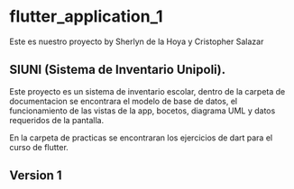 # flutter_application_1

Este es nuestro proyecto by Sherlyn de la Hoya y Cristopher Salazar

## SIUNI (Sistema de Inventario Unipoli).

Este proyecto es un sistema de inventario escolar, dentro de la carpeta de documentacion se encontrara el modelo de base de datos, el funcionamiento de las vistas de la app, bocetos, diagrama UML y datos requeridos de la pantalla.

En la carpeta de practicas se encontraran los ejercicios de dart para el curso de flutter.

## Version 1 
